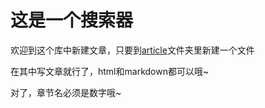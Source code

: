 # 这是一个搜索器

欢迎到这个库中新建文章，只要到[article](https://github.com/mysterious-Palace/markdown/tree/master/article)文件夹里新建一个文件

在其中写文章就行了，html和markdown都可以哦~

对了，章节名必须是数字哦~
